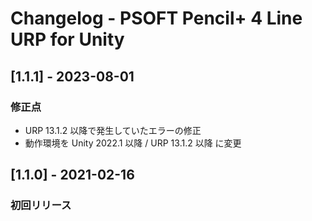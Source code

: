 # Changelog - PSOFT Pencil+ 4 Line URP for Unity

## [1.1.1] - 2023-08-01

### 修正点
- URP 13.1.2 以降で発生していたエラーの修正
- 動作環境を Unity 2022.1 以降 / URP 13.1.2 以降 に変更


## [1.1.0] - 2021-02-16

### 初回リリース
